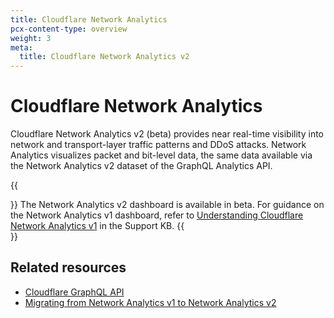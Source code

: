 ```yaml
---
title: Cloudflare Network Analytics
pcx-content-type: overview
weight: 3
meta:
  title: Cloudflare Network Analytics v2
---
```


# Cloudflare Network Analytics

Cloudflare Network Analytics v2 (beta) provides near real-time visibility into network and transport-layer traffic patterns and DDoS attacks. Network Analytics visualizes packet and bit-level data, the same data available via the Network Analytics v2 dataset of the GraphQL Analytics API.

{{<Aside type="note">}}
The Network Analytics v2 dashboard is available in beta. For guidance on the Network Analytics v1 dashboard, refer to [Understanding Cloudflare Network Analytics v1](https://support.cloudflare.com/hc/en-us/articles/360038696631-Understanding-Cloudflare-Network-Analytics) in the Support KB.
{{</Aside>}}

## Related resources

* [Cloudflare GraphQL API](/analytics/graphql-api/)
* [Migrating from Network Analytics v1 to Network Analytics v2](/analytics/graphql-api/migration-guides/network-analytics-v2)
